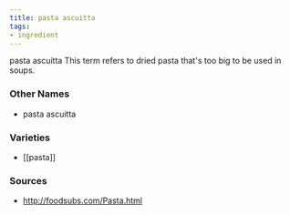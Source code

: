 ```yaml
---
title: pasta ascuitta
tags:
- ingredient
---
```

pasta ascuitta This term refers to dried pasta that's too big to be used in soups.

### Other Names

* pasta ascuitta

### Varieties

* [[pasta]]

### Sources
* http://foodsubs.com/Pasta.html
